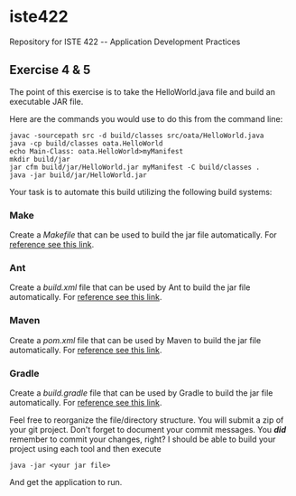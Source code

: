# iste422
Repository for ISTE 422 -- Application Development Practices

## Exercise 4 & 5
The point of this exercise is to take the HelloWorld.java file and build an executable JAR file.

Here are the commands you would use to do this from the command line:

	javac -sourcepath src -d build/classes src/oata/HelloWorld.java
	java -cp build/classes oata.HelloWorld 
	echo Main-Class: oata.HelloWorld>myManifest
	mkdir build/jar
	jar cfm build/jar/HelloWorld.jar myManifest -C build/classes .
	java -jar build/jar/HelloWorld.jar
	
Your task is to automate this build utilizing the following build systems:

### Make
Create a _Makefile_ that can be used to build the jar file automatically. For [reference see this link](https://www.gnu.org/software/make/manual/make.html "GNU Make").

### Ant
Create a _build.xml_ file that can be used by Ant to build the jar file automatically. For [reference see this link](https://ant.apache.org/manual/ "Ant Manual").

### Maven
Create a _pom.xml_ file that can be used by Maven to build the jar file automatically. For [reference see this link](https://maven.apache.org/guides/getting-started/ "Maven Manual").

### Gradle
Create a _build.gradle_ file that can be used by Gradle to build the jar file automatically.  For [reference see this link](https://docs.gradle.org/current/userguide/userguide_single.html "Gradle Manual").

Feel free to reorganize the file/directory structure.  You will submit a zip of your git project.  Don't forget to document your commit messages. You ***did*** remember to commit your changes, right?  I should be able to build your project using each tool and then execute

	java -jar <your jar file>
	
And get the application to run.